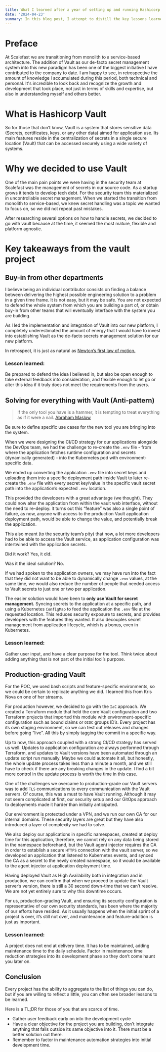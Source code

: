 ```yaml
---
title: What I learned after a year of setting up and running Hashicorp Vault in production 
date: '2024-04-23'
summary: In this blog post, I attempt to distill the key lessons learned from using Hashicorp Vault in integration and production environments during the course of  a year.
---
```


# Preface

At Scalefast we are transitioning from monolith to a service-based architecture. The addition of Vault as our de-facto secret management system into this new paradigm has been one of the biggest initiative I have contributed to the company to date. I am happy to see, in retrospective the amount of knowledge I accumulated during this period, both technical and personal. It's incredible to look back and recognize the growth and development that took place, not just in terms of skills and expertise, but also in understanding myself and others better.

# What is Hashicorp Vault

So for those that don’t know, Vault is a system that stores sensitive data (Secrets, certificates, keys, or any other data) aimed for application use. Its main features reside in the centralization of secrets in a single secure location (Vault) that can be accessed securely using a wide variety of systems.

# Why we decided to use Vault

One of the main pain points we were having in the security team at Scalefast was the management of secrets in our source code. As a startup grows it tends to develop tech debt. For the security team this materialized in uncontrollable secret management. When we started the transition from monolith to service-based, we knew secret handling was a topic we wanted to focus on, so we did not repeat past mistakes.

After researching several options on how to handle secrets, we decided to go with vault because at the time, it seemed the most mature, flexible and platform agnostic. 

# Key takeaways from the vault project

## Buy-in from other departments

I believe being an individual contributor consists on finding a balance between delivering the highest possible engineering solution to a problem in a given time frame. It is not easy, but it may be safe. You are not expected to defend the whole system from which you are building a part of, or obtain buy-in from other teams that will eventually interface with the system you are building. 

As I led the implementation and integration of Vault into our new platform, I completely underestimated the amount of energy that I would have to invest into establishing Vault as the de-facto secrets management solution for our new platform. 

In retrospect, it is just as natural as [Newton’s first law of motion.](https://en.wikipedia.org/wiki/Newton%27s_laws_of_motion)

### Lesson learned:

Be prepared to defend the idea I believed in, but also be open enough to take external feedback into consideration, and flexible enough to let go or alter this idea if it truly does not meet the requirements from the users.

## Solving for everything with Vault (Anti-pattern)

> If the only tool you have is a hammer, it is tempting to treat everything as if it were a nail.
[Abraham Maslow](https://en.wikipedia.org/wiki/Abraham_Maslow)
> 

Be sure to define specific use cases for the new tool you are bringing into the system. 

When we were designing the CI/CD strategy for our applications alongside the DevOps team, we had the challenge to re-create the `.env` file - from where the application fetches runtime configuration and secrets (dynamically generated) - into the Kubernetes pod with environment-specific data.

We ended up converting the application `.env` file into secret keys and uploading them into a specific deployment path inside Vault to later re-create the `.env` file with every secret key/value in the specific vault secret path into the application’s expected `.env` location. 

This provided the developers with a great advantage (we thought). They could now alter the application from within the vault web interface, without the need to re-deploy. It turns out this “feature” was also a single point of failure, as now, anyone with access to the production Vault application deployment path, would be able to change the value, and potentially break the application.

This also meant (to the security team’s pity) that now, a lot more developers had to be able to access the Vault service, as application configuration was intertwined with the application secrets.

Did it work? Yes, it did.

Was it the ideal solution? No.

If we had spoken to the application owners, we may have run into the fact that they did not want to  be able to dynamically change `.env` values, at the same time, we would also reduce the number of people that needed access to Vault secrets to just one or two per application.

The easier solution would have been to **only use Vault for secret management.** Syncing secrets to the application at a specific path, and using a Kubernetes `ConfigMap` to feed the application the `.env`  file at the requested location. This reduces security exposure to secrets, and provides developers with the features they wanted. It also decouples secret management from application lifecycle, which is a bonus, even in Kubernetes.

### Lesson learned:

Gather user input, and have a clear purpose for the tool. Think twice about adding anything that is not part of the initial tool’s purpose.

## Production-grading Vault

For the POC, we used bash scripts and feature-specific environments, so we could be certain to replicate anything we did. I learned this from Kris Nova on one of her streams.

For production however, we decided to go with the `IaC` approach. We created a Terraform module that held the core Vault configuration and two Terraform projects that imported this module with environment-specific configuration such as bound claims or `OIDC` groups ID’s.  Every project has its own staging environment, so we can test out releases and changes before going “live”. All this by simply tagging the commit in a specific way.

Up to now, this approach coupled with a strong CI/CD strategy has served us well. Updates to application configuration are always performed through Terraform, and updates to Vault versions have been automated through an update script run manually. Maybe we could automate it all, but honestly, the whole update process takes less than a minute a month, and we still have to check if there are any breaking changes in the update. I find  a bit more control in the update process is worth the time in this case.

One of the challenges we overcame to production-grade our Vault servers was to add `TLS` communications to every communication with the Vault servers. Of course, this was a must to have Vault running. Although it may not seem complicated at first, our security setup and our GitOps approach to deployments made it harder than initially anticipated. 

Our environment is protected under a VPN, and we run our own CA for our internal domains. These security layers are great but they have also introduced a layer of complexity we had to solve. 

We also deploy our applications in specific namespaces, created at deploy time for this application, therefore, we cannot rely on any data being stored in the namespace beforehand, but the Vault agent injector requires the CA in order to establish a secure `HTTPS` connection with the vault server, so we developed an application that listened to Kubernetes events, and synced the CA as a secret to the newly created namespace, so it would be available to the agent injector at application deployment time.

Having deployed Vault as High Availability both in integration and in production, we can confirm that when we proceed to update the Vault server’s version, there is still a 30 second down-time that we can’t resolve. We are not yet entirely sure to why this downtime occurs.

For us, production-grading Vault, and ensuring its security configuration is representative of our own security standards, has been where the majority of our efforts have resided. As it usually happens when the initial sprint of a project is over, it’s still not over, and maintenance and feature-addition is just as important.

### Lesson learned:

A project does not end at delivery time. It has to be maintained, adding maintenance time to the daily schedule. Factor in maintenance time reduction strategies into its development phase so they don’t come haunt you later on. 

## Conclusion

Every project has the ability to aggregate to the list of things you can do, but if you are willing to reflect a little, you can often see broader lessons to be learned.

Here is a TL;DR for those of you that are scarce of time.

- Gather user feedback early on into the development cycle
- Have a clear objective for the project you are building, don’t integrate anything that falls outside its same objective into it. There must be a better solution out there.
- Remember to factor in maintenance automation strategies into initial development time.
